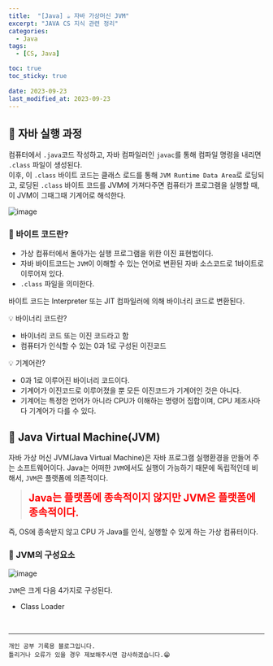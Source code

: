 ```yaml
---
title:  "[Java] ☕ 자바 가상머신 JVM"
excerpt: "JAVA CS 지식 관련 정리"
categories:
  - Java
tags:
  - [CS, Java]

toc: true
toc_sticky: true
 
date: 2023-09-23
last_modified_at: 2023-09-23
---
```


## 📖 자바 실행 과정

컴퓨터에서 `.java`코드 작성하고, 자바 컴파일러인 `javac`를 통해 컴파일 명령을 내리면 `.class` 파일이 생성된다.  
이후, 이 `.class` 바이트 코드는 클래스 로드를 통해 `JVM Runtime Data Area`로 로딩되고, 로딩된 `.class` 바이트 코드를 JVM에 가져다주면 컴퓨터가 프로그램을 실행할 때, 이 JVM이 그때그때 기계어로 해석한다.  

![image](https://github.com/yyechan0602/yyechan0602.github.io/assets/37824506/c11e1d0b-deb1-40f4-bb67-160149ab4e01)  

### 🍄 바이트 코드란?

 - 가상 컴퓨터에서 돌아가는 실행 프로그램을 위한 이진 표현법이다.
 - 자바 바이트코드는 `JVM`이 이해할 수 있는 언어로 변환된 자바 소스코드로 1바이트로 이루어져 있다.
 - `.class` 파일을 의미한다. 

바이트 코드는 Interpreter 또는 JIT 컴파일러에 의해 바이너리 코드로 변환된다.

<div class="notice--warning" markdown="1">
💡 바이너리 코드란?

 - 바이너리 코드 또는 이진 코드라고 함
 - 컴퓨터가 인식할 수 있는 0과 1로 구성된 이진코드
</div>

<div class="notice--warning" markdown="1">
💡 기계어란?

 - 0과 1로 이루어진 바이너리 코드이다.
 - 기계어가 이진코드로 이루어졌을 뿐 모든 이진코드가 기계어인 것은 아니다.
 - 기계어는 특정한 언어가 아니라 CPU가 이해하는 명령어 집합이며, CPU 제조사마다 기계어가 다를 수 있다.
</div>

## 📖 Java Virtual Machine(JVM)

자바 가상 머신 JVM(Java Virtual Machine)은 자바 프로그램 실행환경을 만들어 주는 소프트웨어이다.
Java는 어떠한 `JVM`에서도 실행이 가능하기 때문에 독립적인데 비해서, `JVM`은 플랫폼에 의존적이다.

><b><span style="color:red;font-size:20;bold">Java는 플랫폼에 종속적이지 않지만 JVM은 플랫폼에 종속적이다.</span></b>

즉, OS에 종속받지 않고 CPU 가 Java를 인식, 실행할 수 있게 하는 가상 컴퓨터이다.

### 🍄 JVM의 구성요소

![image](https://github.com/yyechan0602/yyechan0602.github.io/assets/37824506/eef8fccf-1d8c-4eaf-a087-a1eec78bd283) 

`JVM`은 크게 다음 4가지로 구성된다.

 - Class Loader

<br>


***
    개인 공부 기록용 블로그입니다.
    틀리거나 오류가 있을 경우 제보해주시면 감사하겠습니다.😁